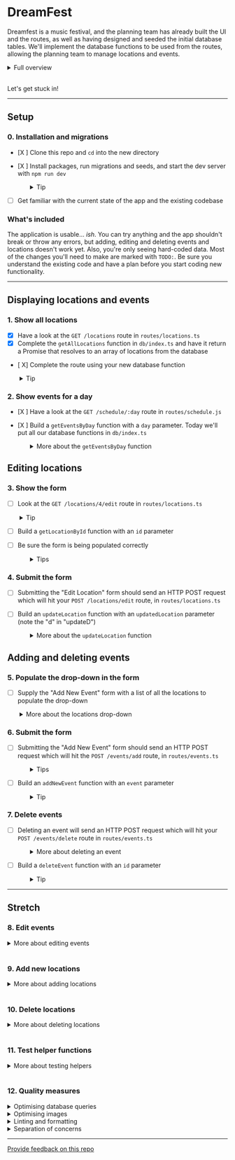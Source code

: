 # DreamFest

Dreamfest is a music festival, and the planning team has already built the UI and the routes, as well as having designed and seeded the initial database tables. We'll implement the database functions to be used from the routes, allowing the planning team to manage locations and events.

<details>
  <summary>Full overview</summary>

You've just landed your first dev role and you're responsible for creating an app that manages DreamFest, a wholesome three day festival that offers attendees daily yoga and meditation, arts and crafts, healthy eateries, wellbeing workshops and sweet beats.

Your app needs to give the festival organisers the ability to add **locations** and to add **events** at those locations. As plans change, they will also need to be able to add, edit and delete events.

Fortunately, the team has already confirmed the venue and dates so they know how many locations they need. They have also confirmed some partners and bands so they can begin slotting them in when your app is ready. The current planning has been prepared as seed data for your database.

The design team has worked up the UI and routes, but they haven't yet connected them to the database. That's where you come in. You'll implement the database functions to be used from the routes.

</details>
<br />

Let's get stuck in!

---

## Setup

### 0. Installation and migrations

- [X ] Clone this repo and `cd` into the new directory
- [X ] Install packages, run migrations and seeds, and start the dev server with `npm run dev`
  <details style="padding-left: 2em">
    <summary>Tip</summary>

  Commands might look like this:

  ```
  npm i
  npm run knex migrate:latest
  npm run knex seed:run
  npm run dev
  ```

  This will create and populate the database with the existing migrations and seeds, and start the server with `nodemon`.
  </details>

- [ ] Get familiar with the current state of the app and the existing codebase

### What's included

The application is usable... _ish_. You can try anything and the app shouldn't break or throw any errors, but adding, editing and deleting events and locations doesn't work yet. Also, you're only seeing hard-coded data. Most of the changes you'll need to make are marked with `TODO:`. Be sure you understand the existing code and have a plan before you start coding new functionality.

---

## Displaying locations and events

### 1. Show all locations

- [x] Have a look at the `GET /locations` route in `routes/locations.ts`
- [x] Complete the `getAllLocations` function in `db/index.ts` and have it return a Promise that resolves to an array of locations from the database
- [ X] Complete the route using your new database function
<details style="padding-left: 2em">
  <summary>Tip</summary>
  
  Don't forget to put the `viewData` and `res.render` call in your callback once you have the locations from the database
</details>

### 2. Show events for a day

- [X ] Have a look at the `GET /schedule/:day` route in `routes/schedule.js`
- [X ] Build a `getEventsByDay` function with a `day` parameter. Today we'll put all our database functions in `db/index.ts`
  <details style="padding-left: 2em">
    <summary>More about the <code>getEventsByDay</code> function</summary>

  1. JOIN the `events` and `locations` tables WHERE `events.location_id = locations.id`
  2. Filter (`where`) the results for only events where the day matches. Remember to pass the `day` when you call your function!
  3. Note that the `events` and `locations` tables both have `name`, `description`, and `id` columns. How can you specify which one to use when? What is the shape of the data that the handlebars template is expecting? **Hint: look at the shape of the hard-coded sample data**

  If some data isn't displaying in the app, try using `console.log` to look at your data, so that you can compare it to the sample data

  - In particular, if you're sending the `day` property correctly, then the heading in the app should say "Events: Friday", "Events: Saturday" or "Events: Sunday". If it just says "Events:", take another look at your data!
  </details>

## Editing locations

### 3. Show the form

- [ ] Look at the `GET /locations/4/edit` route in `routes/locations.ts`
<details style="padding-left: 2em">
  <summary>Tip</summary>
  
  This route supplies the current data to the form, ready for the user to edit it.
</details>

- [ ] Build a `getLocationById` function with an `id` parameter
- [ ] Be sure the form is being populated correctly
  <details style="padding-left: 2em">
    <summary>Tips</summary>

  - If it's not working, try the trouble-shooting strategies from section 2
  - Can `.first()` help you here?
  </details>

### 4. Submit the form

- [ ] Submitting the "Edit Location" form should send an HTTP POST request which will hit your `POST /locations/edit` route, in `routes/locations.ts`
- [ ] Build an `updateLocation` function with an `updatedLocation` parameter (note the "d" in "updateD")
  <details style="padding-left: 2em">
    <summary>More about the <code>updateLocation</code> function</summary>

  If you find yourself struggling with the `updatedLocation` (object) parameter, you might start by using `id`, `name` and `description` parameters instead.

  - UPDATE the `locations` table with the updated location details
  - Be sure `res.redirect('/locations')` is inside your `.then` function. This will take the user back to the main locations page instead of leaving them on the page with the edit form
  </details>

## Adding and deleting events

### 5. Populate the drop-down in the form

- [ ] Supply the "Add New Event" form with a list of all the locations to populate the drop-down
<details style="padding-left: 2em">
  <summary>More about the locations drop-down</summary>
  
  Currently the options are hard-coded, but we want them to come from the database (the days of the week are hard-coded too, but we're not going to change those). The `GET /events/add/:day` route in `routes/events.ts` needs to obtain the list of locations from the database, and supply them to the form. 
  
  You've already written a `getAllLocations` function, now use it in your route. 
  * Does your form need the location descriptions? Will it work if you include them anyway (so that you don't need to change your function)? 
  * Be sure `res.render('addEvent', viewData)` is inside your `.then` function
</details>

### 6. Submit the form

- [ ] Submitting the "Add New Event" form should send an HTTP POST request which will hit the `POST /events/add` route, in `routes/events.ts`
  <details style="padding-left: 2em">
    <summary>Tips</summary>

  - You likely need to rename the `locationId` property of the body object to be `location_id` before passing it to the database
  - You may also want to ensure that `location_id` has a type of `Number` rather than `String`
  </details>

- [ ] Build an `addNewEvent` function with an `event` parameter
  <details style="padding-left: 2em">
    <summary>Tip</summary>

  Be sure to redirect to the `/schedule/:day` route from inside your `.then` function.
  </details>

### 7. Delete events

- [ ] Deleting an event will send an HTTP POST request which will hit your `POST /events/delete` route in `routes/events.ts`
  <details style="padding-left: 2em">
    <summary>More about deleting an event</summary>
    
    Within the site, you will find the delete button on the same page you edit an event

  - Note that the "Edit event" page is currently displaying hard-coded details in the form (you'll fix this in the next step), but to check if this page is correct at this stage, click "Edit event" on (for example) the "Cutest Puppy Awards" card, you should then find yourself at `/events/4/edit`, 4 being the id of the event (as seen in your seeds).
  - The "Delete event" button should be able to delete "Cutest Puppy Awards" (id 4) even though the displayed details are for "Slushie Apocalypse I" as you will find it uses the id provided by the url, not the hardcoded data.
  </details>

- [ ] Build a `deleteEvent` function with an `id` parameter
  <details style="padding-left: 2em">
    <summary>Tip</summary>

  Be sure to redirect to the `/schedule/:day` route from inside your `.then` function.
  </details>

---

## Stretch

### 8. Edit events

<details>
  <summary>More about editing events</summary>

**Show the form**

1. Look at the `GET /events/:id/edit` route in `routes/events.ts`. This route supplies the current data to the "Edit Event" form, ready for the user to edit it.
2. Build a `getEventById` function with an `id` parameter. Use this in your route.

**Update the form**

3. Like the "Add new event" form above, the "Edit event" form also needs a list of locations from the database. We can use `getAllLocations` for a third time, but this time we need to modify the data before we send it to the form, so that our data records which location is the current location for this event
   - Maybe you could use an array function here?
4. Make sure you call `getEventById` first, and then `getAllLocations`
   - You're managing three bits of data here: `days`, `event` and `locations`, how will you manage this data so that each function in the promise chain can see everything it needs to see?

**Submit the form**

5. Build an `updateEvent` function with an `updatedEvent` parameter
6. Update `POST /events/edit` in `routes/events.ts`
</details>
<br />

### 9. Add new locations

<details>
  <summary>More about adding locations</summary>

You'll need to create new things in this step, but referring to existing features will help.

**Show the form**

1. In `views/showLocations.hbs`, create an "Add Location" link (similar to the "Add Event" link in `views/showDay.hbs`)
2. Create a new `views/addLocation.hbs` form
   - Look at `views/editLocation.hbs` and `views/addEvent.hbs` for guidance
3. Create a `GET /locations/add` route in `routes/locations.ts` to render `views/addLocation.hbs`

**Submit the form**

4. Create `POST /locations/add` in `routes/locations.ts`
5. Build an `addNewLocation` function with a `locationInfo` parameter

   - Don't forget `res.redirect('/locations')`

</details>
<br />

### 10. Delete locations

<details>
  <summary>More about deleting locations</summary>

You'll need to create new things in this step too, but referring to existing features will help.

**Create link**

1. Add a new "Delete" form and button to `views/editLocation.hbs` (see `views/editEvent.hbs`)
   - Pass the `id` as a hidden form field

**Create route**

2. Create a `POST /locations/delete` route in `routes/locations.ts`
3. Build a `deleteLocation` function with an `id` parameter
_ Remember your old friend `res.redirect('/locations')`
_ If you delete a location that has an event, what happens to the event? Why?
</details>
<br />

### 11. Test helper functions

<details>
  <summary>More about testing helpers</summary>

Some tests have been created in `helpers.test.ts` but they haven't been written yet. They are just testing the functions exported from `helpers.ts` so they should be pretty easy (as far as testing goes). Some of the functionality hasn't been implemented in the helper functions, so you'll need to do that too. Perhaps this is a good time to revisit test-driven development (write the tests before implementing the functionality in `helpers.ts`). Remember red, green, refactor! \* Note that the `validateDay` function will use a `days` parameter if one is supplied, or if not then it will use the hard-coded `eventDays` value (similar to `db = connection` that you've been using in your functions)

</details>
<br />

### 12. Quality measures

<details>
  <summary>Optimising database queries</summary>

With database queries, it's often most efficient to ask for only the data you need. Take a look at `getAllLocations`, and you might notice that selecting all fields will include the `description` data. But the description data for the full set of locations is only used by the `showLocations.hbs` view. Every other time we call `getAllLocations` the `description` is not used.

Consider writing a separate db function (perhaps `getAllLocationsWithDesc`?) to request the complete data when needed, and updating `getAllLocations` to request only the necessary fields in all other cases.

</details>

<details>
  <summary>Optimising images</summary>

  Another way to improve the performance of a site is by making sure images are fit for purpose. Saving images to the best format and resolution will ensure you don't unnecessarily slow down the experience for users. For more detail, check out [this resource](https://web.dev/fast/#optimize-your-images).

</details>

<details>
  <summary>Linting and formatting</summary>

  We've already put in place automatic tools that help to format your code in a consistent way. This helps others read your code and makes your life easier, too! If you've ever noticed that whitespace or quotes change when you save a file, you've seen Prettier in action. In addition, we've set up a set of "lint" rules which may have caused angry-looking underlines on your code. You can explicitly cause eslint to run and output errors and warnings by running `npm run lint` from the command line. Fix any problems it informs you of, and your code will be that much cleaner.

</details>

<details>
  <summary>Separation of concerns</summary>

  Separation of concerns is the idea that a function, component, or file should have a single responsibility. Having CSS in a separate file from your HTML is one early example. You will likely have been doing this without thinking too much about it, but check to make sure that your functions and files aren't doing too much. If you find a function that's doing several things, refactor it! Separation of concerns helps keep code maintainable and testable.

</details>

---

[Provide feedback on this repo](https://docs.google.com/forms/d/e/1FAIpQLSfw4FGdWkLwMLlUaNQ8FtP2CTJdGDUv6Xoxrh19zIrJSkvT4Q/viewform?usp=pp_url&entry.1958421517=dreamfest)
